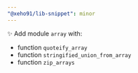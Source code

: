 ```yaml
---
"@xeho91/lib-snippet": minor
---
```


✨ Add module `array` with:

- function `quoteify_array`
- function `stringified_union_from_array`
- function `zip_arrays`
